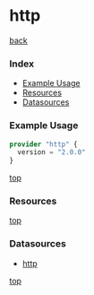 # http

[back](../)

### Index

- [Example Usage](#example-usage)
- [Resources](#resources)
- [Datasources](#datasources)

### Example Usage

```terraform
provider "http" {
  version = "2.0.0"
}
```

[top](#index)

### Resources



[top](#index)

### Datasources


- [http](./d/http.md)


[top](#index)